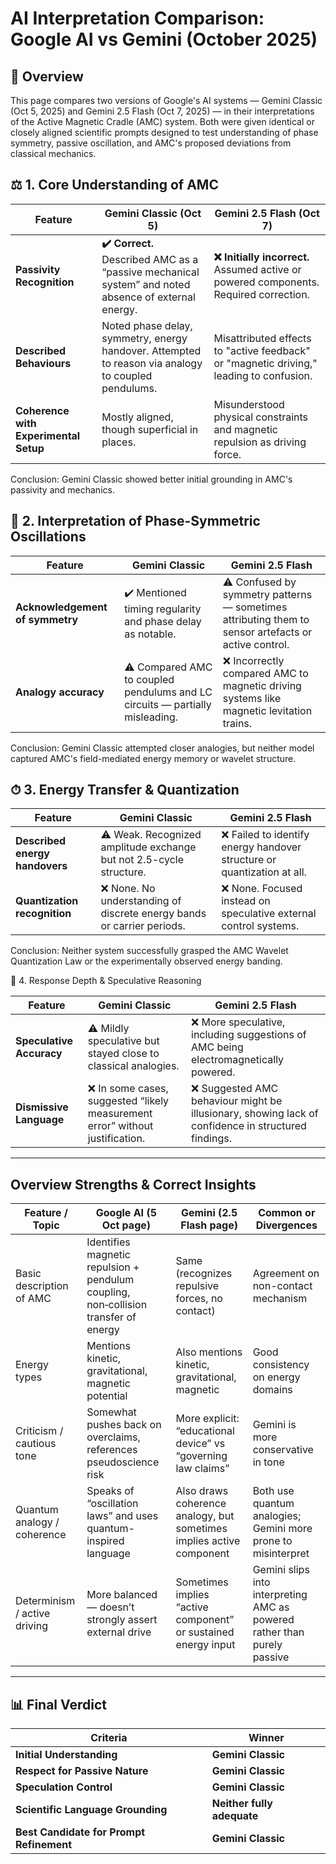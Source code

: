 # AI Interpretation Comparison: Google AI vs Gemini (October 2025)

## 🔬 Overview

This page compares two versions of Google's AI systems — Gemini Classic (Oct 5, 2025) and Gemini 2.5 Flash (Oct 7, 2025) — in their interpretations of the Active Magnetic Cradle (AMC) system. Both were given identical or closely aligned scientific prompts designed to test understanding of phase symmetry, passive oscillation, and AMC's proposed deviations from classical mechanics.

## ⚖️ 1. Core Understanding of AMC 

| Feature                               | Gemini Classic (Oct 5)                                                                               | Gemini 2.5 Flash (Oct 7)                                                                |
| ------------------------------------- | ---------------------------------------------------------------------------------------------------- | --------------------------------------------------------------------------------------- |
| **Passivity Recognition**             | **✔️ Correct.** Described AMC as a “passive mechanical system” and noted absence of external energy. | **❌ Initially incorrect.** Assumed active or powered components. Required correction.   |
| **Described Behaviours**              | Noted phase delay, symmetry, energy handover. Attempted to reason via analogy to coupled pendulums.  | Misattributed effects to "active feedback" or "magnetic driving," leading to confusion. |
| **Coherence with Experimental Setup** | Mostly aligned, though superficial in places.                                                        | Misunderstood physical constraints and magnetic repulsion as driving force.             |

Conclusion: Gemini Classic showed better initial grounding in AMC's passivity and mechanics.

## 🧪 2. Interpretation of Phase-Symmetric Oscillations

| Feature                         | Gemini Classic                                                               | Gemini 2.5 Flash                                                                                     |
| ------------------------------- | ---------------------------------------------------------------------------- | ---------------------------------------------------------------------------------------------------- |
| **Acknowledgement of symmetry** | ✔️ Mentioned timing regularity and phase delay as notable.                   | ⚠️ Confused by symmetry patterns — sometimes attributing them to sensor artefacts or active control. |
| **Analogy accuracy**            | ⚠️ Compared AMC to coupled pendulums and LC circuits — partially misleading. | ❌ Incorrectly compared AMC to magnetic driving systems like magnetic levitation trains.              |

Conclusion: Gemini Classic attempted closer analogies, but neither model captured AMC's field-mediated energy memory or wavelet structure.

## ⏱ 3. Energy Transfer & Quantization

| Feature                        | Gemini Classic                                                        | Gemini 2.5 Flash                                                       |
| ------------------------------ | --------------------------------------------------------------------- | ---------------------------------------------------------------------- |
| **Described energy handovers** | ⚠️ Weak. Recognized amplitude exchange but not 2.5-cycle structure.   | ❌ Failed to identify energy handover structure or quantization at all. |
| **Quantization recognition**   | ❌ None. No understanding of discrete energy bands or carrier periods. | ❌ None. Focused instead on speculative external control systems.       |

Conclusion: Neither system successfully grasped the AMC Wavelet Quantization Law or the experimentally observed energy banding.

🧩 4. Response Depth & Speculative Reasoning

| Feature                  | Gemini Classic                                                               | Gemini 2.5 Flash                                                                                   |
| ------------------------ | ---------------------------------------------------------------------------- | -------------------------------------------------------------------------------------------------- |
| **Speculative Accuracy** | ⚠️ Mildly speculative but stayed close to classical analogies.               | ❌ More speculative, including suggestions of AMC being electromagnetically powered.                |
| **Dismissive Language**  | ❌ In some cases, suggested “likely measurement error” without justification. | ❌ Suggested AMC behaviour might be illusionary, showing lack of confidence in structured findings. |

---

## Overview Strengths & Correct Insights

| Feature / Topic              | Google AI (5 Oct page)                                                              | Gemini (2.5 Flash page)                                              | Common or Divergences                                                    |
| ---------------------------- | ----------------------------------------------------------------------------------- | -------------------------------------------------------------------- | ------------------------------------------------------------------------ |
| Basic description of AMC     | Identifies magnetic repulsion + pendulum coupling, non‑collision transfer of energy | Same (recognizes repulsive forces, no contact)                       | Agreement on non-contact mechanism                                       |
| Energy types                 | Mentions kinetic, gravitational, magnetic potential                                 | Also mentions kinetic, gravitational, magnetic                       | Good consistency on energy domains                                       |
| Criticism / cautious tone    | Somewhat pushes back on overclaims, references pseudoscience risk                   | More explicit: “educational device” vs “governing law claims”        | Gemini is more conservative in tone                                      |
| Quantum analogy / coherence  | Speaks of “oscillation laws” and uses quantum-inspired language                     | Also draws coherence analogy, but sometimes implies active component | Both use quantum analogies; Gemini more prone to misinterpret            |
| Determinism / active driving | More balanced — doesn’t strongly assert external drive                              | Sometimes implies “active component” or sustained energy input       | Gemini slips into interpreting AMC as powered rather than purely passive |

---
📊 Final Verdict
---

| Criteria                                 | Winner                     |
| ---------------------------------------- | -------------------------- |
| **Initial Understanding**                | **Gemini Classic**         |
| **Respect for Passive Nature**           | **Gemini Classic**         |
| **Speculation Control**                  | **Gemini Classic**         |
| **Scientific Language Grounding**        | **Neither fully adequate** |
| **Best Candidate for Prompt Refinement** | **Gemini Classic**         |
